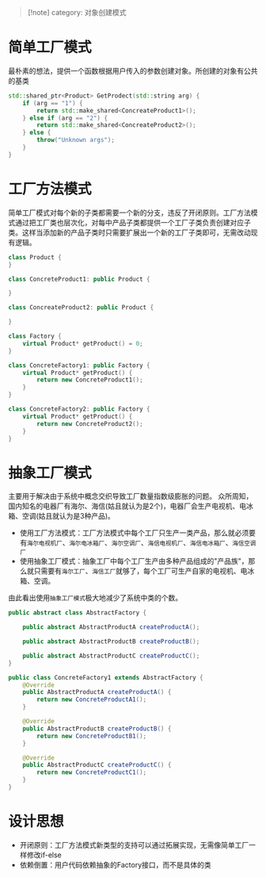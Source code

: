 >[!note] category: 对象创建模式

# 简单工厂模式
最朴素的想法，提供一个函数根据用户传入的参数创建对象。所创建的对象有公共的基类
```c++
std::shared_ptr<Product> GetProdect(std::string arg) {
	if (arg == "1") {
		return std::make_shared<ConcreateProduct1>();
	} else if (arg == "2") {
		return std::make_shared<ConcreateProduct2>();
	} else {
		throw("Unknown args");
	}
}
```
# 工厂方法模式
简单工厂模式对每个新的子类都需要一个新的分支，违反了开闭原则。工厂方法模式通过把工厂类也层次化，对每中产品子类都提供一个工厂子类负责创建对应子类。这样当添加新的产品子类时只需要扩展出一个新的工厂子类即可，无需改动现有逻辑。
```c++
class Product {
}

class ConcreteProduct1: public Product {

}

class ConcreateProduct2: public Product {

}

class Factory {
	virtual Product* getProduct() = 0;
}

class ConcreteFactory1: public Factory {
	virtual Product* getProduct() {
		return new ConcreteProduct1();
	}
}

class ConcreteFactory2: public Factory {
	virtual Product* getProduct() {
		return new ConcreteProduct2();
	}
}
```
# 抽象工厂模式
主要用于解决由于系统中概念交织导致工厂数量指数级膨胀的问题。
众所周知，国内知名的电器厂有海尔、海信(姑且就认为是2个)，电器厂会生产电视机、电冰箱、空调(姑且就认为是3种产品)。

- 使用工厂方法模式：工厂方法模式中每个工厂只生产一类产品，那么就必须要有`海尔电视机厂`、`海尔电冰箱厂`、`海尔空调厂`、`海信电视机厂`、`海信电冰箱厂`、`海信空调厂`
- 使用抽象工厂模式：抽象工厂中每个工厂生产由多种产品组成的"产品族"，那么就只需要有`海尔工厂`、`海信工厂`就够了，每个工厂可生产自家的电视机、电冰箱、空调。

由此看出使用`抽象工厂模式`极大地减少了系统中类的个数。
```java
public abstract class AbstractFactory {

    public abstract AbstractProductA createProductA();

    public abstract AbstractProductB createProductB();

    public abstract AbstractProductC createProductC();
}

public class ConcreteFactory1 extends AbstractFactory {
    @Override
    public AbstractProductA createProductA() {
        return new ConcreteProductA1();
    }

    @Override
    public AbstractProductB createProductB() {
        return new ConcreteProductB1();
    }

    @Override
    public AbstractProductC createProductC() {
        return new ConcreteProductC1();
    }
}
```
# 设计思想
* 开闭原则：工厂方法模式新类型的支持可以通过拓展实现，无需像简单工厂一样修改if-else
* 依赖倒置：用户代码依赖抽象的Factory接口，而不是具体的类